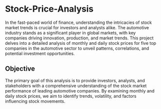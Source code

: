 # Stock-Price-Analysis
In the fast-paced world of finance, understanding the intricacies of stock market trends is crucial for investors and analysts alike. The automotive industry stands as a significant player in global markets, with key companies driving innovation, production, and market trends. This project delves into a detailed analysis of monthly and daily stock prices for five top companies in the automotive sector to unveil patterns, correlations, and potential investment opportunities.
## Objective
The primary goal of this analysis is to provide investors, analysts, and stakeholders with a comprehensive understanding of the stock market performance of leading automotive companies. By examining monthly and daily stock prices, we aim to identify trends, volatility, and factors influencing stock movements.
